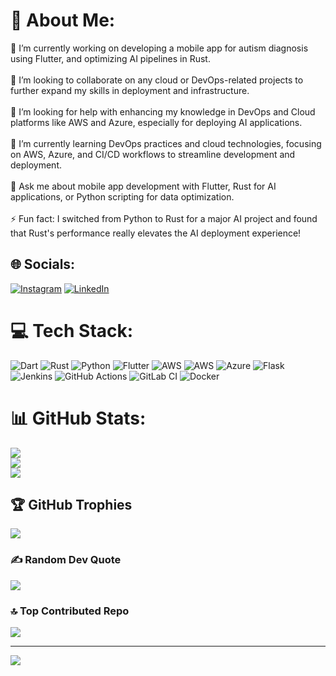 # 💫 About Me:
🔭 I’m currently working on developing a mobile app for autism diagnosis using Flutter, and optimizing AI pipelines in Rust.<br><br>👯 I’m looking to collaborate on any cloud or DevOps-related projects to further expand my skills in deployment and infrastructure.<br><br>🤝 I’m looking for help with enhancing my knowledge in DevOps and Cloud platforms like AWS and Azure, especially for deploying AI applications.<br><br>🌱 I’m currently learning DevOps practices and cloud technologies, focusing on AWS, Azure, and CI/CD workflows to streamline development and deployment.<br><br>💬 Ask me about mobile app development with Flutter, Rust for AI applications, or Python scripting for data optimization.<br><br>⚡ Fun fact: I switched from Python to Rust for a major AI project and found that Rust's performance really elevates the AI deployment experience!<br>


## 🌐 Socials:
[![Instagram](https://img.shields.io/badge/Instagram-%23E4405F.svg?logo=Instagram&logoColor=white)](https://instagram.com/tejuyerramsetty) [![LinkedIn](https://img.shields.io/badge/LinkedIn-%230077B5.svg?logo=linkedin&logoColor=white)](https://linkedin.com/in/someshtejayerramsetty) 

# 💻 Tech Stack:
![Dart](https://img.shields.io/badge/dart-%230175C2.svg?style=for-the-badge&logo=dart&logoColor=white) ![Rust](https://img.shields.io/badge/rust-%23000000.svg?style=for-the-badge&logo=rust&logoColor=white) ![Python](https://img.shields.io/badge/python-3670A0?style=for-the-badge&logo=python&logoColor=ffdd54) ![Flutter](https://img.shields.io/badge/Flutter-%2302569B.svg?style=for-the-badge&logo=Flutter&logoColor=white) ![AWS](https://img.shields.io/badge/AWS-%23FF9900.svg?style=for-the-badge&logo=amazon-aws&logoColor=white) ![AWS](https://img.shields.io/badge/AWS-%23FF9900.svg?style=for-the-badge&logo=amazon-aws&logoColor=white) ![Azure](https://img.shields.io/badge/azure-%230072C6.svg?style=for-the-badge&logo=microsoftazure&logoColor=white) ![Flask](https://img.shields.io/badge/flask-%23000.svg?style=for-the-badge&logo=flask&logoColor=white) ![Jenkins](https://img.shields.io/badge/jenkins-%232C5263.svg?style=for-the-badge&logo=jenkins&logoColor=white) ![GitHub Actions](https://img.shields.io/badge/github%20actions-%232671E5.svg?style=for-the-badge&logo=githubactions&logoColor=white) ![GitLab CI](https://img.shields.io/badge/gitlab%20CI-%23181717.svg?style=for-the-badge&logo=gitlab&logoColor=white) ![Docker](https://img.shields.io/badge/docker-%230db7ed.svg?style=for-the-badge&logo=docker&logoColor=white)
# 📊 GitHub Stats:
![](https://github-readme-stats.vercel.app/api?username=Codewithteju&theme=dark&hide_border=false&include_all_commits=true&count_private=true)<br/>
![](https://github-readme-streak-stats.herokuapp.com/?user=Codewithteju&theme=dark&hide_border=false)<br/>
![](https://github-readme-stats.vercel.app/api/top-langs/?username=Codewithteju&theme=dark&hide_border=false&include_all_commits=true&count_private=true&layout=compact)

## 🏆 GitHub Trophies
![](https://github-profile-trophy.vercel.app/?username=Codewithteju&theme=radical&no-frame=true&no-bg=true&margin-w=4)

### ✍️ Random Dev Quote
![](https://quotes-github-readme.vercel.app/api?type=horizontal&theme=radical)

### 🔝 Top Contributed Repo
![](https://github-contributor-stats.vercel.app/api?username=Codewithteju&limit=5&theme=dark&combine_all_yearly_contributions=true)

---
[![](https://visitcount.itsvg.in/api?id=Codewithteju&icon=0&color=0)](https://visitcount.itsvg.in)

<!-- Proudly created with GPRM ( https://gprm.itsvg.in ) -->
